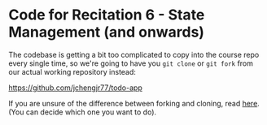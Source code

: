# Code for Recitation 6 - State Management (and onwards)

The codebase is getting a bit too complicated to copy into the course repo every single time, so we're going to have you `git clone` or `git fork` from our actual working repository instead:

https://github.com/jchengjr77/todo-app

If you are unsure of the difference between forking and cloning, read [here](https://www.toolsqa.com/git/difference-between-git-clone-and-git-fork/). (You can decide which one you want to do).

